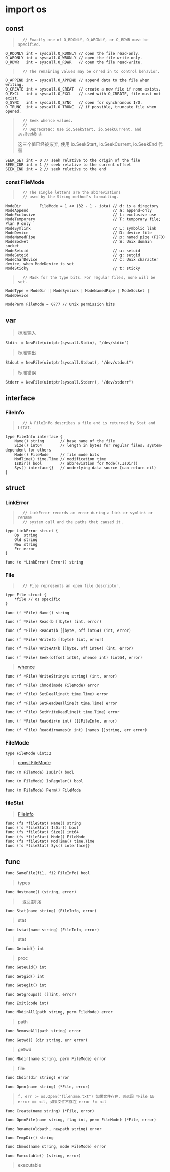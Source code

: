 # import os
## const
>		// Exactly one of O_RDONLY, O_WRONLY, or O_RDWR must be specified.

	O_RDONLY int = syscall.O_RDONLY // open the file read-only.
	O_WRONLY int = syscall.O_WRONLY // open the file write-only.
	O_RDWR   int = syscall.O_RDWR   // open the file read-write.

>		// The remaining values may be or'ed in to control behavior.

	O_APPEND int = syscall.O_APPEND // append data to the file when writing.
	O_CREATE int = syscall.O_CREAT  // create a new file if none exists.
	O_EXCL   int = syscall.O_EXCL   // used with O_CREATE, file must not exist.
	O_SYNC   int = syscall.O_SYNC   // open for synchronous I/O.
	O_TRUNC  int = syscall.O_TRUNC  // if possible, truncate file when opened.

>		// Seek whence values.
>		//
>		// Deprecated: Use io.SeekStart, io.SeekCurrent, and io.SeekEnd.
>	这三个值已经被废弃, 使用 io.SeekStart, io.SeekCurrent, io.SeekEnd 代替

	SEEK_SET int = 0 // seek relative to the origin of the file
	SEEK_CUR int = 1 // seek relative to the current offset
	SEEK_END int = 2 // seek relative to the end

### const FileMode
>		// The single letters are the abbreviations
>		// used by the String method's formatting.

	ModeDir        FileMode = 1 << (32 - 1 - iota) // d: is a directory
	ModeAppend                                     // a: append-only
	ModeExclusive                                  // l: exclusive use
	ModeTemporary                                  // T: temporary file; Plan 9 only
	ModeSymlink                                    // L: symbolic link
	ModeDevice                                     // D: device file
	ModeNamedPipe                                  // p: named pipe (FIFO)
	ModeSocket                                     // S: Unix domain socket
	ModeSetuid                                     // u: setuid
	ModeSetgid                                     // g: setgid
	ModeCharDevice                                 // c: Unix character device, when ModeDevice is set
	ModeSticky                                     // t: sticky

>		// Mask for the type bits. For regular files, none will be set.

	ModeType = ModeDir | ModeSymlink | ModeNamedPipe | ModeSocket | ModeDevice

	ModePerm FileMode = 0777 // Unix permission bits

## var
>	标准输入

	Stdin  = NewFile(uintptr(syscall.Stdin), "/dev/stdin")

>	标准输出

	Stdout = NewFile(uintptr(syscall.Stdout), "/dev/stdout")

>	标准错误

	Stderr = NewFile(uintptr(syscall.Stderr), "/dev/stderr")


## interface
### FileInfo
>		// A FileInfo describes a file and is returned by Stat and Lstat.

	type FileInfo interface {
		Name() string       // base name of the file
		Size() int64        // length in bytes for regular files; system-dependent for others
		Mode() FileMode     // file mode bits
		ModTime() time.Time // modification time
		IsDir() bool        // abbreviation for Mode().IsDir()
		Sys() interface{}   // underlying data source (can return nil)
	}

## struct
### LinkError
>		// LinkError records an error during a link or symlink or rename
>		// system call and the paths that caused it.

	type LinkError struct {
		Op  string
		Old string
		New string
		Err error
	}

	func (e *LinkError) Error() string

### File
>		// File represents an open file descriptor.

	type File struct {
		*file // os specific
	}

	func (f *File) Name() string

	func (f *File) Read(b []byte) (int, error)

	func (f *File) ReadAt(b []byte, off int64) (int, error)

	func (f *File) Write(b []byte) (int, error)

	func (f *File) WriteAt(b []byte, off int64) (int, error)

	func (f *File) Seek(offset int64, whence int) (int64, error)
>[whence](2.1.io.md#const)

	func (f *File) WriteString(s string) (int, error)

	func (f *File) Chmod(mode FileMode) error

	func (f *File) SetDealline(t time.Time) error

	func (f *File) SetReadDealline(t time.Time) error

	func (f *File) SetWriteDeadline(t time.Time) error

	func (f *File) Readdir(n int) ([]FileInfo, error)

	func (f *File) Readdirnames(n int) (names []string, err error)

### FileMode
	type FileMode uint32
>[const FileMode](#const-filemode)

	func (m FileMode) IsDir() bool

	func (m FileMode) IsRegular() bool

	func (m FileMode) Perm() FileMode

### fileStat
>[FileInfo](#fileinfo)

	func (fs *fileStat) Name() string
	func (fs *fileStat) IsDir() bool
	func (fs *fileStat) Size() int64
	func (fs *fileStat) Mode() FileMode
	func (fs *fileStat) ModTime() time.Time
	func (fs *fileStat) Sys() interface{}

## func
	func SameFile(fi1, fi2 FileInfo) bool
>types

	func Hostname() (string, error)
>		返回主机名

	func Stat(name string) (FileInfo, error)
>stat

	func Lstat(name string) (FileInfo, error)
>stat

	func Getuid() int
>proc

	func Geteuid() int

	func Getgid() int

	func Getegit() int

	func Getgroups() ([]int, error)

	func Exit(code int)

	func MkdirAll(path string, perm FileMode) error
>path

	func RemoveAll(path string) error

	func Getwd() (dir string, err error)
>getwd

	func Mkdir(name string, perm FileMode) error
>file

	func Chdir(dir string) error

	func Open(name string) (*File, error)
>	`f, err := os.Open("filename.txt")
	如果文件存在，则返回 *File && error == nil, 如果文件不存在 error != nil
	`

	func Create(name string) (*File, error)

	func OpenFile(name string, flag int, perm FileMode) (*File, error)

	func Rename(oldpath, newpath string) error

	func TempDir() string

	func Chmod(name string, mode FileMode) error

	func Executable() (string, error)
>executable
